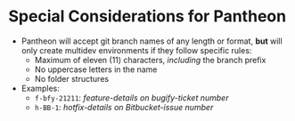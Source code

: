 # Special Considerations for Pantheon

 * Pantheon will accept git branch names of any length or format, **but** will only create multidev environments if they follow specific rules:
    * Maximum of eleven (11) characters, _including_ the branch prefix
    *  No uppercase letters in the name
    * No folder structures
 * Examples:
     * `f-bfy-21211`: _feature-details on bugify-ticket number_
     * `h-BB-1`: _hotfix-details on Bitbucket-issue number_
